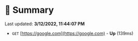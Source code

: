 # 📖 Summary
Last updated: **3/12/2022, 11:44:07 PM**

- `GET` [https://google.com](https://google.com) - **Up** (139ms)
